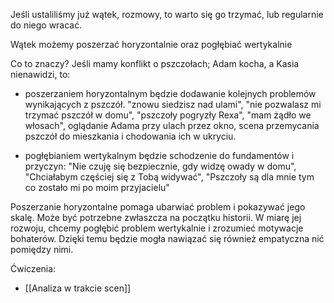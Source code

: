 Jeśli ustaliliśmy już wątek, rozmowy, to warto się go trzymać, lub regularnie do niego wracać. 

Wątek możemy poszerzać horyzontalnie 
oraz pogłębiać wertykalnie


Co to znaczy?
Jeśli mamy konflikt o pszczołach; Adam kocha, a Kasia nienawidzi, to:

- poszerzaniem horyzontalnym będzie dodawanie kolejnych problemów wynikających z pszczół.
  "znowu siedzisz nad ulami", "nie pozwalasz mi trzymać pszczół w domu", "pszczoły pogryzły Rexa", "mam żądło we włosach", oglądanie Adama przy ulach przez okno, scena przemycania pszczół do mieszkania i chodowania ich w ukryciu.
  
- pogłębianiem wertykalnym będzie schodzenie do fundamentów i przyczyn:
  "Nie czuję się bezpiecznie, gdy widzę owady w domu", "Chciałabym częściej się z Tobą widywać", "Pszczoły są dla mnie tym co zostało mi po moim przyjacielu"


Poszerzanie horyzontalne pomaga ubarwiać problem i pokazywać jego skalę. Może być potrzebne zwłaszcza na początku historii. W miarę jej rozwoju, chcemy pogłębić problem wertykalnie i zrozumieć motywacje bohaterów. Dzięki temu będzie mogła nawiązać się również empatyczna nić pomiędzy nimi.



Ćwiczenia:
 - [[Analiza w trakcie scen]]